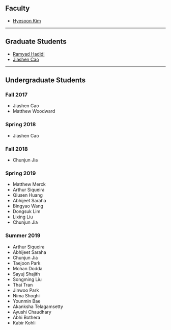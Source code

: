 ## Faculty  


* [Hyesoon Kim](https://www.cc.gatech.edu/~hyesoon/)
------
## Graduate Students  

* [Ramyad Hadidi](https://ramyadhadidi.github.io/)
* [Jiashen Cao](https://jiashenc.github.io/)
------
## Undergraduate Students  

### Fall 2017

* Jiashen Cao
* Matthew Woodward

### Spring 2018

* Jiashen Cao

### Fall 2018

* Chunjun Jia

### Spring 2019

* Matthew Merck
* Arthur Siqueira
* Qiusen Huang
* Abhijeet Saraha
* Bingyao Wang
* Dongsuk Lim 
* Lixing Liu
* Chunjun Jia

### Summer 2019

* Arthur Siqueira
* Abhijeet Saraha
* Chunjun Jia
* Taejoon Park
* Mohan Dodda
* Sayuj Shajith
* Songming Liu
* Thai Tran
* Jinwoo Park
* Nima Shoghi
* Younmin Bae
* Akanksha Telagamsetty
* Ayushi Chaudhary
* Abhi Bothera
* Kabir Kohli
